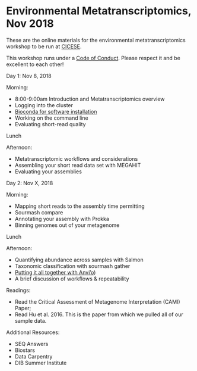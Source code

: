 Environmental Metatranscriptomics, Nov 2018 
======

These are the online materials for the environmental metatranscriptomics workshop to be run at [CICESE](https://www.cicese.edu.mx/).

This workshop runs under a [Code of Conduct](code-of-conduct.md). Please respect it and be excellent to each other!


Day 1: Nov 8, 2018

Morning:  

  - 8:00-9:00am Introduction and Metatranscriptomics overview 
  - Logging into the cluster
  - [Bioconda for software installation](working-with-bioconda.md)
  - Working on the command line 
  - Evaluating short-read quality  

Lunch 

Afternoon:  

  - Metatranscriptomic workflows and considerations
  - Assembling your short read data set with MEGAHIT
  - Evaluating your assemblies

Day 2: Nov X, 2018

Morning:  

  - Mapping short reads to the assembly time permitting
  - Sourmash compare
  - Annotating your assembly with Prokka
  - Binning genomes out of your metagenome

Lunch 

Afternoon:  

  - Quantifying abundance across samples with Salmon
  - Taxonomic classification with sourmash gather
  - [Putting it all together with Anvi’o](anvio.md))
  - A brief discussion of workflows & repeatability


Readings:  

  - Read the Critical Assessment of Metagenome Interpretation (CAMI) Paper;
  - Read Hu et al. 2016. This is the paper from which we pulled all of our sample data.

Additional Resources:  

  - SEQ Answers
  - Biostars
  - Data Carpentry
  - DIB Summer Institute


